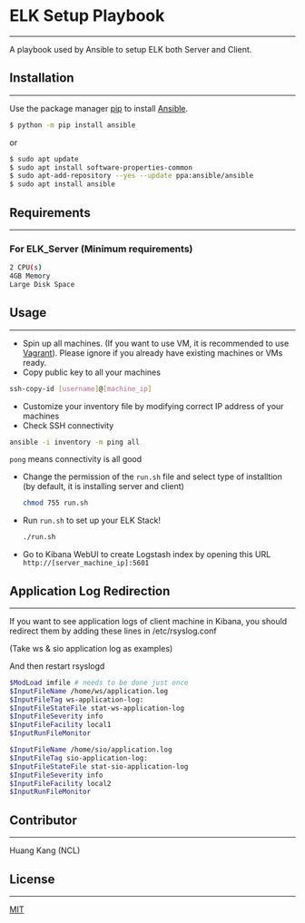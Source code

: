# ELK Setup Playbook
--------------

A playbook used by Ansible to setup ELK both Server and Client.

## Installation
--------------

Use the package manager [pip](https://pip.pypa.io/en/stable/) to install [Ansible](https://docs.ansible.com/ansible/latest/installation_guide/intro_installation.html).

```bash
$ python -m pip install ansible
```
or

```bash
$ sudo apt update
$ sudo apt install software-properties-common
$ sudo apt-add-repository --yes --update ppa:ansible/ansible
$ sudo apt install ansible
```
## Requirements
--------------

### For ELK_Server (Minimum requirements)
```bash
2 CPU(s)
4GB Memory
Large Disk Space
```

## Usage
--------------

-  Spin up all machines. (If you want to use VM, it is recommended to use [Vagrant](https://www.vagrantup.com/)). Please ignore if you already have existing machines or VMs ready.
-  Copy public key to all your machines 

  ```bash
  ssh-copy-id [username]@[machine_ip]
  ```

-  Customize your inventory file by modifying correct IP address of your machines
-  Check SSH connectivity

  ```bash
  ansible -i inventory -m ping all 
  ```
  `pong` means connectivity is all good

-  Change the permission of the `run.sh` file and select type of installtion (by default, it is installing server and client)

   ```bash
   chmod 755 run.sh
   ```

-  Run `run.sh` to set up your ELK Stack!

   ```bash
   ./run.sh
   ```

-  Go to Kibana WebUI to create Logstash index by opening this URL `http://[server_machine_ip]:5601`


## Application Log Redirection
--------------
If you want to see application logs of client machine in Kibana, you should redirect them by adding these lines in /etc/rsyslog.conf

(Take ws & sio application log as examples)

And then restart rsyslogd

```bash
$ModLoad imfile # needs to be done just once
$InputFileName /home/ws/application.log
$InputFileTag ws-application-log:
$InputFileStateFile stat-ws-application-log
$InputFileSeverity info
$InputFileFacility local1
$InputRunFileMonitor

$InputFileName /home/sio/application.log
$InputFileTag sio-application-log:
$InputFileStateFile stat-sio-application-log
$InputFileSeverity info
$InputFileFacility local2
$InputRunFileMonitor
```
## Contributor
--------------
Huang Kang (NCL)

## License
--------------
[MIT](https://choosealicense.com/licenses/mit/)
